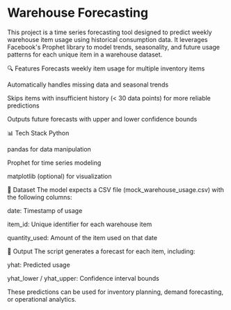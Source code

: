 # Warehouse Forecasting

This project is a time series forecasting tool designed to predict weekly warehouse item usage using historical consumption data. It leverages Facebook's Prophet library to model trends, seasonality, and future usage patterns for each unique item in a warehouse dataset.

🔍 Features
Forecasts weekly item usage for multiple inventory items

Automatically handles missing data and seasonal trends

Skips items with insufficient history (< 30 data points) for more reliable predictions

Outputs future forecasts with upper and lower confidence bounds

📊 Tech Stack
Python

pandas for data manipulation

Prophet for time series modeling

matplotlib (optional) for visualization

📁 Dataset
The model expects a CSV file (mock_warehouse_usage.csv) with the following columns:

date: Timestamp of usage

item_id: Unique identifier for each warehouse item

quantity_used: Amount of the item used on that date

🔮 Output
The script generates a forecast for each item, including:

yhat: Predicted usage

yhat_lower / yhat_upper: Confidence interval bounds

These predictions can be used for inventory planning, demand forecasting, or operational analytics.
